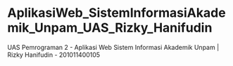 # AplikasiWeb_SistemInformasiAkademik_Unpam_UAS_Rizky_Hanifudin
UAS Pemrograman 2 - Aplikasi Web Sistem Informasi Akademik Unpam | Rizky Hanifudin - 201011400105
